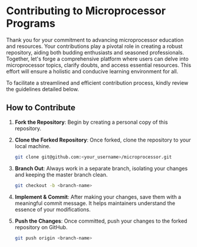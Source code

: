 # Contributing to Microprocessor Programs

Thank you for your commitment to advancing microprocessor education and resources. Your contributions play a pivotal role in creating a robust repository, aiding both budding enthusiasts and seasoned professionals. Together, let's forge a comprehensive platform where users can delve into microprocessor topics, clarify doubts, and access essential resources. This effort will ensure a holistic and conducive learning environment for all.

To facilitate a streamlined and efficient contribution process, kindly review the guidelines detailed below.

## How to Contribute

1. **Fork the Repository**: Begin by creating a personal copy of this repository.

2. **Clone the Forked Repository**: Once forked, clone the repository to your local machine.

    ```bash
    git clone git@github.com:<your_username>/microprocessor.git
    ```

3. **Branch Out**: Always work in a separate branch, isolating your changes and keeping the master branch clean.
    
    ```bash
    git checkout -b <branch-name>
    ```

4. **Implement & Commit**: After making your changes, save them with a meaningful commit message. It helps maintainers understand the essence of your modifications.

5. **Push the Changes**: Once committed, push your changes to the forked repository on GitHub.
    
    ```bash
    git push origin <branch-name>
    ```

